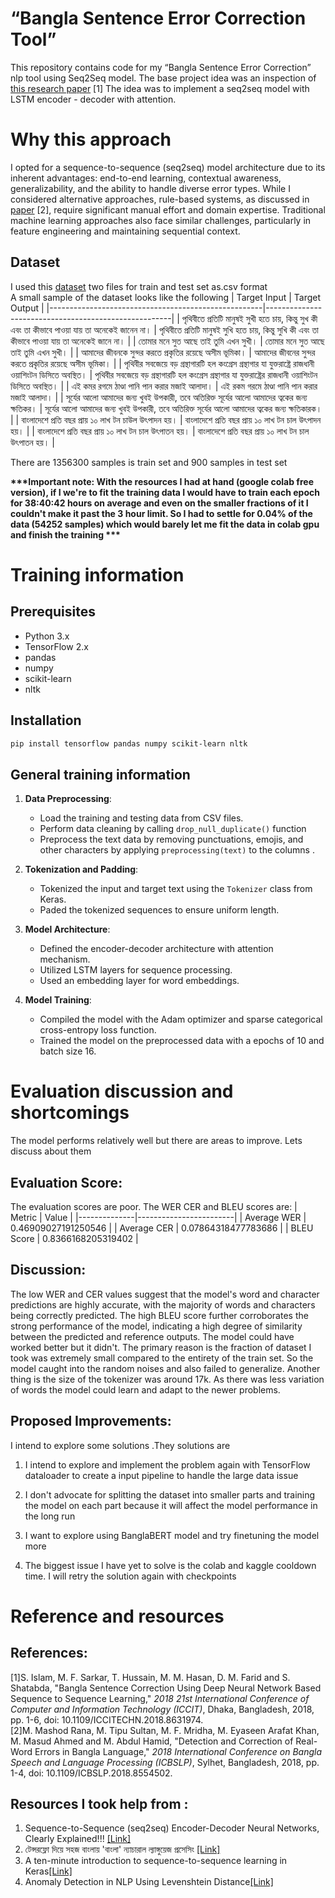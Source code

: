 # “Bangla Sentence Error Correction Tool”

This repository contains code for my “Bangla Sentence Error Correction” nlp tool using Seq2Seq model. The base project idea was an inspection of [this research paper](https://ieeexplore.ieee.org/abstract/document/8631974) [1] The idea was to implement a seq2seq model with LSTM encoder - decoder with attention.  

# Why this approach 
I opted for a sequence-to-sequence (seq2seq) model architecture due to its inherent advantages: end-to-end learning, contextual awareness, generalizability, and the ability to handle diverse error types. While I considered alternative approaches, rule-based systems, as discussed in [paper](https://ieeexplore.ieee.org/abstract/document/8554502) [2], require significant manual effort and domain expertise. Traditional machine learning approaches also face similar challenges, particularly in feature engineering and maintaining sequential context.

## Dataset 
I used this [dataset](https://github.com/hishab-nlp/BNSECData)
two files for train and test set as.csv format   
A small sample of the dataset looks like the  following 
| Target Input                                        | Target Output                                        |
|-----------------------------------------------------|------------------------------------------------------|
| পৃথিবীতে প্রতিটি মানুষই সুখী হতে চায়, কিন্তু সুখ কী এবং তা কীভাবে পাওয়া যায় তা অনেকেই জানেন না। | পৃথিবীতে প্রতিটি মানুষই সুখি হতে চায়, কিন্তু সুখি কী এবং তা কীভাবে পাওয়া যায় তা অনেকেই জানে না। |
| তোমার মনে সুত আছে তাই তুমি এখন সুখী।         | তোমার মনে সুত আছে তাই তুমি এখন সুখী।            |
| আমাদের জীবনকে সুন্দর করতে প্রকৃতির রয়েছে অসীম ভূমিকা।       | আমাদের জীবনের সুন্দর করতে প্রকৃতির রয়েছে অসীম ভূমিকা।         |
| পৃথিবীর সবজেয়ে বড় গ্রন্থাগারটি হল কংগ্রেস গ্রন্থাগার যা যুক্তরাষ্ট্রে রাজধানী ওয়াশিংটন ডিসিতে অবস্থিত। | পৃথিবীর সবজেয়ে বড় গ্রন্থাগারটি হল কংগ্রেস গ্রন্থাগার যা যুক্তরাষ্ট্রের রাজধানী ওয়াশিংটন ডিসিতে অবস্থিত। |
| এই কমর রগমে ঠাণ্ডা পানি পান করার মজাই আলাদা।  | এই রকম গরমে ঠাণ্ডা পানি পান করার মজাই আলাদা।      |
| সূর্যের আলো আমাদের জন্য খুবই উপকারী, তবে অতিরিক্ত সূর্যের আলো আমাদের ত্বকের জন্য ক্ষতিকর।   | সূর্যের আলো আমাদের জন্য খুবই উপকারী, তবে অতিরিক্ত সূর্যের আলো আমাদের ত্বকের জন্য ক্ষতিকারক। |
| বাংলাদেশে প্রতি বছর প্রায় ১০ লাখ টন চাউল উৎপাদন হয়।   | বাংলাদেশে প্রতি বছর প্রায় ১০ লাখ টন চাল উৎপাদন হয়।         |
| বাংলাদেশে প্রতি বছর প্রায় ১০ লাখ টন চাল উৎপাতন হয়।   | বাংলাদেশে প্রতি বছর প্রায় ১০ লাখ টন চাল উৎপাতন হয়।         |

There are 1356300 samples is train set and 900 samples in test set 

 __***Important note: With the resources  I had at hand (google colab free version), if I we're to fit the training data I would have to train each epoch for 38:40:42 hours on average and even on the smaller fractions of it I couldn't make it past the 3 hour limit. So I had to settle for 0.04% of the data (54252 samples) which would barely let me fit the data in colab gpu and finish the training ***__  


# Training information 

## Prerequisites

- Python 3.x
- TensorFlow 2.x
- pandas
- numpy
- scikit-learn
- nltk

## Installation

```bash
pip install tensorflow pandas numpy scikit-learn nltk
```
## General training information 
1.  **Data Preprocessing**:
    
    -   Load the training and testing data from CSV files.
    -   Perform data cleaning by calling `drop_null_duplicate()`
 function
     -   Preprocess the text data by removing punctuations, emojis, and other characters by applying `preprocessing(text)` to the columns .
2.  **Tokenization and Padding**:
    
    -   Tokenized the input and target text using the `Tokenizer` class from Keras.
    -   Paded the tokenized sequences to ensure uniform length.
3.  **Model Architecture**:
    
    -   Defined the encoder-decoder architecture with attention mechanism.
    -   Utilized LSTM layers for sequence processing.
    -   Used an embedding layer for word embeddings.
4.  **Model Training**:
    
    -   Compiled the model with the Adam optimizer and sparse categorical cross-entropy loss function.
    -   Trained the model on the preprocessed data with a  epochs of 10 and batch size 16.
# Evaluation discussion and shortcomings 
The model performs relatively well but there are areas to improve. Lets discuss about them

## Evaluation  Score: 
The evaluation scores are poor.  The WER  CER and BLEU scores are: 
| Metric       | Value                  |
|--------------|------------------------|
| Average WER  | 0.46909027191250546    |
| Average CER  | 0.07864318477783686    |
| BLEU Score   | 0.8366168205319402     |
## Discussion:  

The low WER and CER values suggest that the model's word and character predictions are highly accurate, with the majority of words and characters being correctly predicted. The high BLEU score further corroborates the strong performance of the model, indicating a high degree of similarity between the predicted and reference outputs. The model could have worked better but it didn't. The primary reason is the fraction of dataset I took was extremely  small compared to the entirety of the train set. So the model caught into the random noises and also failed to generalize. Another thing is the size of the tokenizer was around 17k. As there was less variation of words the model could learn and adapt to the newer problems.   
## Proposed Improvements:
I intend to explore some solutions .They solutions are 

 1.  I intend to explore and implement the problem again with
    TensorFlow dataloader to create a input pipeline to handle the large
    data issue
 2. I don't advocate for splitting the dataset into smaller parts and
    training the model on each part because it will affect the model
    performance in the long run

3. I want to explore using BanglaBERT model and try finetuning the model more 
4. The biggest issue I have yet to solve is the colab and kaggle cooldown time. I will retry the solution again with checkpoints   





# Reference  and resources 

## References:
 [1]S. Islam, M. F. Sarkar, T. Hussain, M. M. Hasan, D. M. Farid and S. Shatabda, "Bangla Sentence Correction Using Deep Neural Network Based Sequence to Sequence Learning," _2018 21st International Conference of Computer and Information Technology (ICCIT)_, Dhaka, Bangladesh, 2018, pp. 1-6, doi: 10.1109/ICCITECHN.2018.8631974.  
 [2]M. Mashod Rana, M. Tipu Sultan, M. F. Mridha, M. Eyaseen Arafat Khan, M. Masud Ahmed and M. Abdul Hamid, "Detection and Correction of Real-Word Errors in Bangla Language," _2018 International Conference on Bangla Speech and Language Processing (ICBSLP)_, Sylhet, Bangladesh, 2018, pp. 1-4, doi: 10.1109/ICBSLP.2018.8554502.  


## Resources I took help from :

 1. Sequence-to-Sequence (seq2seq) Encoder-Decoder Neural Networks, Clearly Explained!!! [\[Link\]](https://www.youtube.com/watch?v=L8HKweZIOmg)
 2. টেন্সরফ্লো দিয়ে সহজ বাংলায় 'বাংলা' ন্যাচারাল ল্যাঙ্গুয়েজ প্রসেসিং [\[Link\]](https://github.com/raqueeb/nlp_bangla/tree/master)
 3. A ten-minute introduction to sequence-to-sequence learning in Keras[\[Link\]](https://blog.keras.io/a-ten-minute-introduction-to-sequence-to-sequence-learning-in-keras.html)
 4. Anomaly Detection in NLP Using Levenshtein Distance[\[Link\]](https://medium.com/munchy-bytes/anomaly-detection-in-nlp-using-levenshtein-distance-62351639d189)

